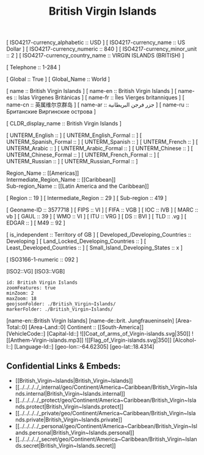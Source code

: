 ﻿---
location:
- 18.4314
- -64.62305
type: Country
tags:
- geo/Country
SpocWebEntityId: 27053
isDeleted: false
confidential: public
license: CC BY-SA 4.0
isReadOnly: false
source: https://datahub.io/core/country-codes
cssclasses: Country
publish: true
title: British Virgin Islands
linkTitle: 
keywords: 
layout: 
draft: false
publishDate: 
expiryDate: 
aliases:
- VG
- VGB
- British Virgin Islands
- Islas Vírgenes Británicas
- Îles Vierges britanniques
- جزر فرجن البريطانية
- 英属维尔京群岛
- Британские Виргинские острова
- 
Languages:
- en-VG
---


[	ISO4217-currency_alphabetic	 :: USD ] 
[	ISO4217-currency_name	 :: US Dollar ] 
[	ISO4217-currency_numeric	 :: 840 ] 
[	ISO4217-currency_minor_unit	 :: 2 ] 
[	ISO4217-currency_country_name	 :: VIRGIN ISLANDS (BRITISH) ] 

[	Telephone	 :: 1-284 ] 

[	Global	 :: True ] 
[	Global_Name	 :: World ] 

[	name	 :: British Virgin Islands ] 
[	name-en	 :: British Virgin Islands ] 
[	name-es	 :: Islas Vírgenes Británicas ] 
[	name-fr	 :: Îles Vierges britanniques ] 
[	name-cn	 :: 英属维尔京群岛 ] 
[	name-ar	 :: جزر فرجن البريطانية ] 
[	name-ru	 :: Британские Виргинские острова ] 

[	CLDR_display_name	 :: British Virgin Islands ] 

[	UNTERM_English	 ::  ] 
[	UNTERM_English_Formal	 ::  ] 
[	UNTERM_Spanish_Formal	 ::  ] 
[	UNTERM_Spanish	 ::  ] 
[	UNTERM_French	 ::  ] 
[	UNTERM_Arabic	 ::  ] 
[	UNTERM_Arabic_Formal	 ::  ] 
[	UNTERM_Chinese	 ::  ] 
[	UNTERM_Chinese_Formal	 ::  ] 
[	UNTERM_French_Formal	 ::  ] 
[	UNTERM_Russian	 ::  ] 
[	UNTERM_Russian_Formal	 ::  ] 

Region_Name ::  [[Americas]]  
Intermediate_Region_Name ::  [[Caribbean]]  
Sub-region_Name ::  [[Latin America and the Caribbean]] 

[	Region	 :: 19 ] 
[	Intermediate_Region	 :: 29 ] 
[	Sub-region	 :: 419 ] 

[	Geoname-ID	 :: 3577718 ] 
[	FIPS	 :: VI ] 
[	FIFA	 :: VGB ] 
[	IOC	 :: IVB ] 
[	MARC	 :: vb ] 
[	GAUL	 :: 39 ] 
[	WMO	 :: VI ] 
[	ITU	 :: VRG ] 
[	DS	 :: BVI ] 
[	TLD	 :: .vg ] 
[	EDGAR	 ::  ] 
[	M49	 :: 92 ] 

[	is_independent	 :: Territory of GB ] 
[	Developed_/Developing_Countries	 :: Developing ] 
[	Land_Locked_Developing_Countries	 ::  ] 
[	Least_Developed_Countries	 ::  ] 
[	Small_Island_Developing_States	 :: x ] 

[	ISO3166-1-numeric	 :: 092 ] 



[ISO2::VG] 
[ISO3::VGB] 

```leaflet
id: British Virgin Islands
zoomFeatures: true 
minZoom: 2 
maxZoom: 18
geojsonFolder: ./British_Virgin~Islands/
markerFolder: ./British_Virgin~Islands/
```

[name-en::British Virgin Islands] 
[name-de::brit. Jungfraueninseln] 
[Area-Total::0] 
[Area-Land::0] 
Continent :: [[South-America]]  
[VehicleCode::] 
[Capital-Id::] 
![[Coat_of_arms_of_Virgin-islands.svg|350]] 
![[Anthem-Virgin-islands.mp3]] 
![[Flag_of_Virgin-islands.svg|350]] 
[Alcohol-l::] 
[Language-Id::] 
[geo-lon::-64.62305] 
[geo-lat::18.4314] 



## Confidential Links & Embeds: 
- [[British_Virgin~Islands|British_Virgin~Islands]] 
- [[../../../../_internal/geo/Continent/America~Caribbean/British_Virgin~Islands.internal|British_Virgin~Islands.internal]] 
- [[../../../../_protect/geo/Continent/America~Caribbean/British_Virgin~Islands.protect|British_Virgin~Islands.protect]] 
- [[../../../../_private/geo/Continent/America~Caribbean/British_Virgin~Islands.private|British_Virgin~Islands.private]] 
- [[../../../../_personal/geo/Continent/America~Caribbean/British_Virgin~Islands.personal|British_Virgin~Islands.personal]] 
- [[../../../../_secret/geo/Continent/America~Caribbean/British_Virgin~Islands.secret|British_Virgin~Islands.secret]] 
